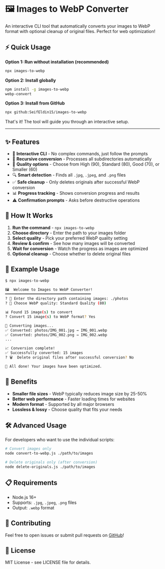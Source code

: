 # 🖼️ Images to WebP Converter

An interactive CLI tool that automatically converts your images to WebP format with optional cleanup of original files. Perfect for web optimization!

## ⚡ Quick Usage

**Option 1: Run without installation (recommended)**
```bash
npx images-to-webp
```

**Option 2: Install globally**
```bash
npm install -g images-to-webp
webp-convert
```

**Option 3: Install from GitHub**
```bash
npx github:SeifEldin15/images-to-webp
```

That's it! The tool will guide you through an interactive setup.

---

## ✨ Features

- 🎯 **Interactive CLI** - No complex commands, just follow the prompts
- 📁 **Recursive conversion** - Processes all subdirectories automatically  
- 🎨 **Quality options** - Choose from High (90), Standard (80), Good (70), or Smaller (60)
- 🔍 **Smart detection** - Finds all `.jpg`, `.jpeg`, and `.png` files
- ✅ **Safe cleanup** - Only deletes originals after successful WebP conversion
- 📊 **Progress tracking** - Shows conversion progress and results
- ⚠️ **Confirmation prompts** - Asks before destructive operations

## 🚀 How It Works

1. **Run the command** - `npx images-to-webp`
2. **Choose directory** - Enter the path to your images folder
3. **Select quality** - Pick your preferred WebP quality setting
4. **Review & confirm** - See how many images will be converted
5. **Wait for conversion** - Watch the progress as images are optimized
6. **Optional cleanup** - Choose whether to delete original files

## 📸 Example Usage

```bash
$ npx images-to-webp

🖼️  Welcome to Images to WebP Converter!
═══════════════════════════════════════
? 📁 Enter the directory path containing images: ./photos
? 🎨 Choose WebP quality: Standard Quality (80)

📊 Found 15 image(s) to convert
? Convert 15 image(s) to WebP format? Yes

🔄 Converting images...
✅ Converted: photos/IMG_001.jpg → IMG_001.webp
✅ Converted: photos/IMG_002.png → IMG_002.webp
...

📈 Conversion complete!
✅ Successfully converted: 15 images
? 🗑️  Delete original files after successful conversion? No

🎉 All done! Your images have been optimized.
```

## 🎯 Benefits

- **Smaller file sizes** - WebP typically reduces image size by 25-50%
- **Better web performance** - Faster loading times for websites
- **Modern format** - Supported by all major browsers
- **Lossless & lossy** - Choose quality that fits your needs

## 🛠️ Advanced Usage

For developers who want to use the individual scripts:

```bash
# Convert images only
node convert-to-webp.js ./path/to/images

# Delete originals only (after conversion)
node delete-originals.js ./path/to/images
```

## 📋 Requirements

- Node.js 16+ 
- Supports: `.jpg`, `.jpeg`, `.png` files
- Output: `.webp` format

## 🤝 Contributing

Feel free to open issues or submit pull requests on [GitHub](https://github.com/SeifEldin15/images-to-webp)!

## 📄 License

MIT License - see LICENSE file for details.